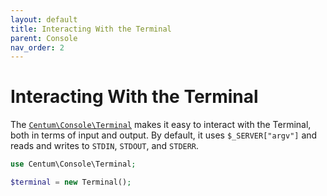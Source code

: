 ```yaml
---
layout: default
title: Interacting With the Terminal
parent: Console
nav_order: 2
---
```




# Interacting With the Terminal

The [`Centum\Console\Terminal`](https://github.com/SidRoberts/centum/blob/development/src/Console/Terminal.php) makes it easy to interact with the Terminal, both in terms of input and output.
By default, it uses `$_SERVER["argv"]` and reads and writes to `STDIN`, `STDOUT`, and `STDERR`.


```php
use Centum\Console\Terminal;

$terminal = new Terminal();
```

